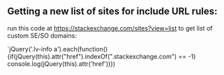 
## Getting a new list of sites for include URL rules:

run this code at https://stackexchange.com/sites?view=list to get list of custom SE/SO domains: 

  `jQuery('.lv-info a').each(function() {if(jQuery(this).attr("href").indexOf(".stackexchange.com") == -1) console.log(jQuery(this).attr('href'))})

